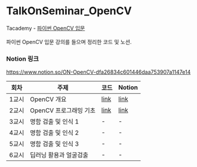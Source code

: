 # TalkOnSeminar_OpenCV

Tacademy - [파이썬 OpenCV 입문](https://tacademy.skplanet.com/live/player/onlineLectureDetail.action?seq=179)
<br><br>파이썬 OpenCV 입문 강의를 들으며 정리한 코드 및 노션.

### Notion 링크
https://www.notion.so/ON-OpenCV-dfa26834c601446daa753907a1147e14

| 회차 | 주제 |코드 | Notion |
| - | - | - | - |
| 1교시 | OpenCV 개요 | [link](https://github.com/nickjw0205/TalkOnSeminar_OpenCV/blob/main/Hello_CV.ipynb) | [link](https://www.notion.so/1-OpenCV-97d3de9889b840b3b152ccaa23a4cc1d) |
| 2교시 | OpenCV 프로그래밍 기초 | [link](https://github.com/nickjw0205/TalkOnSeminar_OpenCV/tree/main/2%EA%B5%90%EC%8B%9C) | [link](https://www.notion.so/2-OpenCV-57dae1ff4eb748018a31f459c45e02cf) |
| 3교시 | 명함 검출 및 인식 1 | - | - |
| 4교시 | 명함 검출 및 인식 2 | - | - |
| 5교시 | 명함 검출 및 인식 3 | - | - |
| 6교시 | 딥러닝 활용과 얼굴검출 | - | - |
